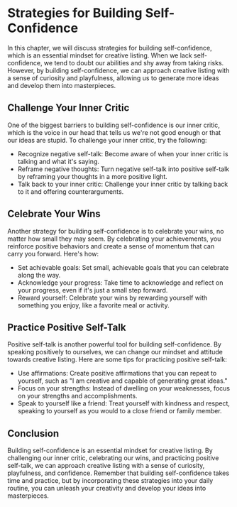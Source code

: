 Strategies for Building Self-Confidence
================================================================================

In this chapter, we will discuss strategies for building self-confidence, which is an essential mindset for creative listing. When we lack self-confidence, we tend to doubt our abilities and shy away from taking risks. However, by building self-confidence, we can approach creative listing with a sense of curiosity and playfulness, allowing us to generate more ideas and develop them into masterpieces.

Challenge Your Inner Critic
---------------------------

One of the biggest barriers to building self-confidence is our inner critic, which is the voice in our head that tells us we're not good enough or that our ideas are stupid. To challenge your inner critic, try the following:

* Recognize negative self-talk: Become aware of when your inner critic is talking and what it's saying.
* Reframe negative thoughts: Turn negative self-talk into positive self-talk by reframing your thoughts in a more positive light.
* Talk back to your inner critic: Challenge your inner critic by talking back to it and offering counterarguments.

Celebrate Your Wins
-------------------

Another strategy for building self-confidence is to celebrate your wins, no matter how small they may seem. By celebrating your achievements, you reinforce positive behaviors and create a sense of momentum that can carry you forward. Here's how:

* Set achievable goals: Set small, achievable goals that you can celebrate along the way.
* Acknowledge your progress: Take time to acknowledge and reflect on your progress, even if it's just a small step forward.
* Reward yourself: Celebrate your wins by rewarding yourself with something you enjoy, like a favorite meal or activity.

Practice Positive Self-Talk
---------------------------

Positive self-talk is another powerful tool for building self-confidence. By speaking positively to ourselves, we can change our mindset and attitude towards creative listing. Here are some tips for practicing positive self-talk:

* Use affirmations: Create positive affirmations that you can repeat to yourself, such as "I am creative and capable of generating great ideas."
* Focus on your strengths: Instead of dwelling on your weaknesses, focus on your strengths and accomplishments.
* Speak to yourself like a friend: Treat yourself with kindness and respect, speaking to yourself as you would to a close friend or family member.

Conclusion
----------

Building self-confidence is an essential mindset for creative listing. By challenging our inner critic, celebrating our wins, and practicing positive self-talk, we can approach creative listing with a sense of curiosity, playfulness, and confidence. Remember that building self-confidence takes time and practice, but by incorporating these strategies into your daily routine, you can unleash your creativity and develop your ideas into masterpieces.
